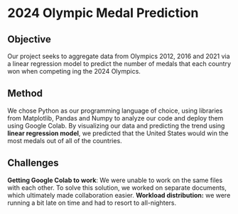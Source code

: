 # 2024 Olympic Medal Prediction

## Objective 
Our project seeks to aggregate data from Olympics 2012, 2016 and 2021 via a linear regression model to predict the number of medals that each country won when competing ing the 2024 Olympics. 

## Method
We chose Python as our programming language of choice, using libraries from Matplotlib, Pandas and Numpy to analyze our code and deploy them using Google Colab. By visualizing our data and predicting the trend using **linear regression model**, we predicted that the United States would win the most medals out of all of the countries.

## Challenges
**Getting Google Colab to work**: We were unable to work on the same files with each other. To solve this solution, we worked on separate documents, which ultimately made collaboration easier.
**Workload distribution:** we were running a bit late on time and had to resort to all-nighters.
